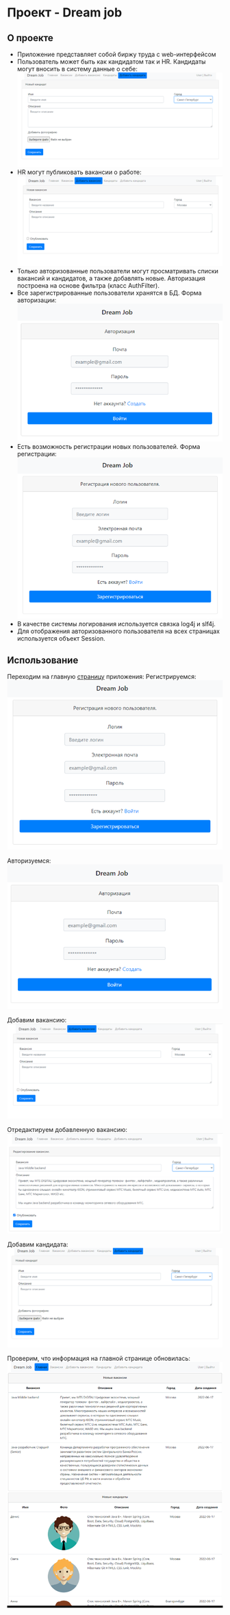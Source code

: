 # Проект - Dream job

## О проекте

* Приложение представляет собой биржу труда с web-интерфейсом
* Пользователь может быть как кандидатом так и HR. Кандидаты могут вносить в систему данные о себе:
![](images/addCandidate.png)
* HR могут публиковать вакансии о работе:
![](images/addVac.png)
* Только авторизованные пользователи могут просматривать списки вакансий и кандидатов,
  а также добавлять новые. Авторизация построена на основе фильтра (класс AuthFilter). 
* Все зарегистрированные пользователи
  хранятся в БД. Форма авторизации:
![](images/login.png)
* Есть возможность регистрации новых пользователей. Форма регистрации: 
![](images/reg.png)
* В качестве системы логирования используется связка log4j и slf4j.
* Для отображения авторизованного пользователя на всех страницах используется объект Session.


## Использование

Переходим на главную [страницу](http://localhost:8080/dreamjob/) приложения:
Регистрируемся:
![Регистрация](images/reg.png)

Авторизуемся:
![Авторизация](images/login.png)

Добавим вакансию:
![Добавление вакансии](images/addVac.png)

Отредактируем добавленную вакансию:
![Редактирование вакансии](images/editVacancy.png)

Добавим кандидата:
![Добавление кандидата](images/addCandidate.png)

Проверим, что информация на главной странице обновилась:
![Главная](images/main.png)
